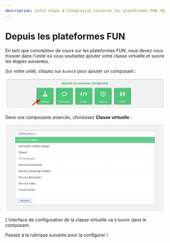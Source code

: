 ```yaml
---
description: Cette étape d'intégration concerne les plateformes FUN (Open edX)
---
```


# Depuis les plateformes FUN

En tant que concepteur de cours sur les plateformes FUN, vous devez vous trouver dans l'unité où vous souhaitez ajouter votre classe virtuelle et suivre les étapes suivantes.

Sur votre unité, cliquez sur `Avancé` pour ajouter un composant :

![](/assets/composant-avance-fun.png)

Dans vos composants avancés, choisissez **Classe virtuelle** :

![](/assets/studio.classe.png)

L'interface de configuration de la classe virtuelle va s'ouvrir dans le composant.

Passez à la rubrique suivante pour la configurer !
